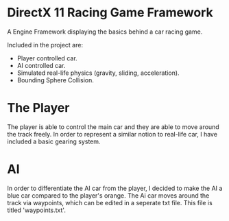 # DirectX 11 Racing Game Framework

A Engine Framework displaying the basics behind a car racing game.

Included in the project are:

* Player controlled car.
* AI controlled car.
* Simulated real-life physics (gravity, sliding, acceleration).
* Bounding Sphere Collision.

# The Player

The player is able to control the main car and they are able to move around the track freely. In order to represent a similar notion to real-life car, I have included a basic gearing system. 

# AI

In order to differentiate the AI car from the player, I decided to make the AI a blue car compared to the player's orange. The Ai car moves around the track via waypoints, which can be edited in a seperate txt file. This file is titled 'waypoints.txt'. 